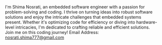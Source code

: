 I'm Shima Nosrati, an embedded software engineer with a passion for problem-solving and coding.
I thrive on turning ideas into robust software solutions and enjoy the intricate challenges that embedded systems present. 
Whether it's optimizing code for efficiency or diving into hardware-level intricacies, I'm dedicated to crafting reliable and efficient solutions.
Join me on this coding journey! 
Email Address: nosrati.shima777@gmail.com

<!---
ShimaNosrati/ShimaNosrati is a ✨ special ✨ repository because its `README.md` (this file) appears on your GitHub profile.
You can click the Preview link to take a look at your changes.
--->
